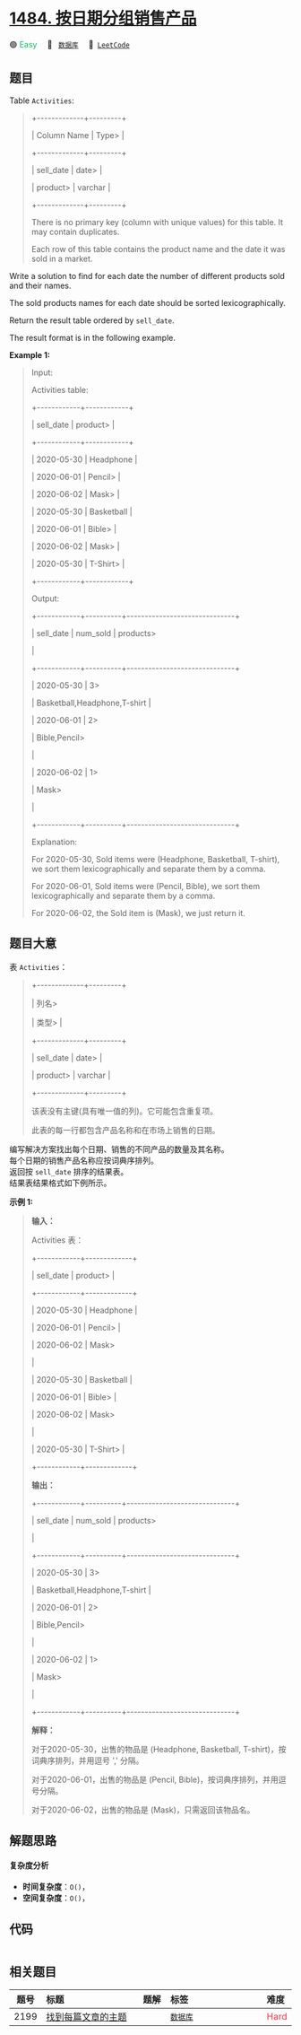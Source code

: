 # [1484. 按日期分组销售产品](https://leetcode.com/problems/group-sold-products-by-the-date)

🟢 <font color=#15bd66>Easy</font>&emsp; 🔖&ensp; [`数据库`](/leetcode/outline/tag/database.md)&emsp; 🔗&ensp;[`LeetCode`](https://leetcode.com/problems/group-sold-products-by-the-date)


## 题目

Table `Activities`:

> 
> 
> 
> 
> 
> +-------------+---------+
> 
> | Column Name | Type> 
> |
> 
> +-------------+---------+
> 
> | sell_date   | date> 
> |
> 
> | product> 
>  | varchar |
> 
> +-------------+---------+
> 
> There is no primary key (column with unique values) for this table. It may contain duplicates.
> 
> Each row of this table contains the product name and the date it was sold in a market.
> 
> 



Write a solution to find for each date the number of different products sold
and their names.

The sold products names for each date should be sorted lexicographically.

Return the result table ordered by `sell_date`.

The result format is in the following example.



**Example 1:**

> Input: 
> 
> Activities table:
> 
> +------------+------------+
> 
> | sell_date  | product> 
>  |
> 
> +------------+------------+
> 
> | 2020-05-30 | Headphone  |
> 
> | 2020-06-01 | Pencil> 
>  |
> 
> | 2020-06-02 | Mask> 
>    |
> 
> | 2020-05-30 | Basketball |
> 
> | 2020-06-01 | Bible> 
>   |
> 
> | 2020-06-02 | Mask> 
>    |
> 
> | 2020-05-30 | T-Shirt> 
> |
> 
> +------------+------------+
> 
> Output: 
> 
> +------------+----------+------------------------------+
> 
> | sell_date  | num_sold | products> 
> > 
> > 
> > 
> > 
>  |
> 
> +------------+----------+------------------------------+
> 
> | 2020-05-30 | 3> 
> > 
> | Basketball,Headphone,T-shirt |
> 
> | 2020-06-01 | 2> 
> > 
> | Bible,Pencil> 
> > 
> > 
> > 
>  |
> 
> | 2020-06-02 | 1> 
> > 
> | Mask> 
> > 
> > 
> > 
> > 
> > 
>  |
> 
> +------------+----------+------------------------------+
> 
> Explanation: 
> 
> For 2020-05-30, Sold items were (Headphone, Basketball, T-shirt), we sort them lexicographically and separate them by a comma.
> 
> For 2020-06-01, Sold items were (Pencil, Bible), we sort them lexicographically and separate them by a comma.
> 
> For 2020-06-02, the Sold item is (Mask), we just return it.
> 
> 


## 题目大意

表 `Activities`：

> 
> 
> 
> 
> 
> +-------------+---------+
> 
> | 列名> 
> > 
>  | 类型> 
> |
> 
> +-------------+---------+
> 
> | sell_date   | date> 
> |
> 
> | product> 
>  | varchar |
> 
> +-------------+---------+
> 
> 该表没有主键(具有唯一值的列)。它可能包含重复项。
> 
> 此表的每一行都包含产品名称和在市场上销售的日期。
> 
> 



编写解决方案找出每个日期、销售的不同产品的数量及其名称。  
每个日期的销售产品名称应按词典序排列。  
返回按 `sell_date` 排序的结果表。  
结果表结果格式如下例所示。



**示例 1:**

> 
> 
> 
> 
> 
> **输入：**
> 
> Activities 表：
> 
> +------------+-------------+
> 
> | sell_date  | product> 
>  |
> 
> +------------+-------------+
> 
> | 2020-05-30 | Headphone   |
> 
> | 2020-06-01 | Pencil> 
>   |
> 
> | 2020-06-02 | Mask> 
> > 
> |
> 
> | 2020-05-30 | Basketball  |
> 
> | 2020-06-01 | Bible> 
>    |
> 
> | 2020-06-02 | Mask> 
> > 
> |
> 
> | 2020-05-30 | T-Shirt> 
>  |
> 
> +------------+-------------+
> 
> **输出：**
> 
> +------------+----------+------------------------------+
> 
> | sell_date  | num_sold | products> 
> > 
> > 
> > 
> > 
>  |
> 
> +------------+----------+------------------------------+
> 
> | 2020-05-30 | 3> 
> > 
> | Basketball,Headphone,T-shirt |
> 
> | 2020-06-01 | 2> 
> > 
> | Bible,Pencil> 
> > 
> > 
> > 
>  |
> 
> | 2020-06-02 | 1> 
> > 
> | Mask> 
> > 
> > 
> > 
> > 
> > 
>  |
> 
> +------------+----------+------------------------------+
> 
> **解释：**
> 
> 对于2020-05-30，出售的物品是 (Headphone, Basketball, T-shirt)，按词典序排列，并用逗号 ',' 分隔。
> 
> 对于2020-06-01，出售的物品是 (Pencil, Bible)，按词典序排列，并用逗号分隔。
> 
> 对于2020-06-02，出售的物品是 (Mask)，只需返回该物品名。
> 
> 


## 解题思路

#### 复杂度分析

- **时间复杂度**：`O()`，
- **空间复杂度**：`O()`，

## 代码

```javascript

```

## 相关题目

<!-- prettier-ignore -->
| 题号 | 标题 | 题解 | 标签 | 难度 |
| :------: | :------ | :------: | :------ | :------ |
| 2199 | [找到每篇文章的主题](https://leetcode.com/problems/finding-the-topic-of-each-post) |  |  [`数据库`](/leetcode/outline/tag/database.md) | <font color=#ff334b>Hard</font> |

<style>
.blue {
    background-color: #096dd9;
    padding: 0.25rem 0.5rem;
    margin: 0;
    font-size: 0.85em;
    border-radius: 3px;
    color: white;
    font-weight: 500;
}
table th:first-of-type { width: 10%; }
table th:nth-of-type(2) { width: 35%; }
table th:nth-of-type(3) { width: 10%; }
table th:nth-of-type(4) { width: 35%; }
table th:nth-of-type(5) { width: 10%; }
</style>
